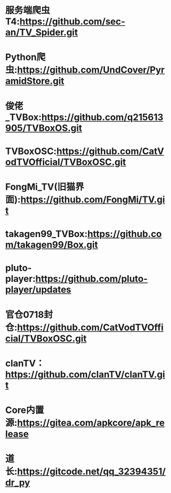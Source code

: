 # 服务端爬虫T4:https://github.com/sec-an/TV_Spider.git
# Python爬虫:https://github.com/UndCover/PyramidStore.git
# 俊佬_TVBox:https://github.com/q215613905/TVBoxOS.git
# TVBoxOSC:https://github.com/CatVodTVOfficial/TVBoxOSC.git
# FongMi_TV(旧猫界面):https://github.com/FongMi/TV.git
# takagen99_TVBox:https://github.com/takagen99/Box.git
# pluto-player:https://github.com/pluto-player/updates
# 官仓0718封仓:https://github.com/CatVodTVOfficial/TVBoxOSC.git
# clanTV：https://github.com/clanTV/clanTV.git
# Core内置源:https://gitea.com/apkcore/apk_release
# 道长:https://gitcode.net/qq_32394351/dr_py